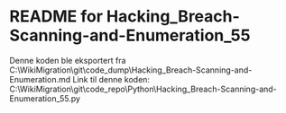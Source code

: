 # README for Hacking_Breach-Scanning-and-Enumeration_55
Denne koden ble eksportert fra C:\WikiMigration\git\code_dump\Hacking_Breach-Scanning-and-Enumeration.md
Link til denne koden: C:\WikiMigration\git\code_repo\Python\Hacking_Breach-Scanning-and-Enumeration_55.py
